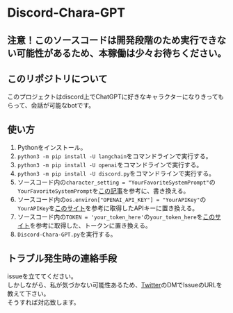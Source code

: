 # Discord-Chara-GPT
## **注意！このソースコードは開発段階のため実行できない可能性があるため、本稼働は少々お待ちください。**
## このリポジトリについて
このプロジェクトはdiscord上でChatGPTに好きなキャラクターになりきってもらって、会話が可能なbotです。
## 使い方
1. Pythonをインストール。  
1. `python3 -m pip install -U langchain`をコマンドラインで実行する。  
1. `python3 -m pip install -U openai`をコマンドラインで実行する。    
1. `python3 -m pip install -U discord.py`をコマンドラインで実行する。  
1. ソースコード内の`character_setting = "YourFavoriteSystemPrompt"`の`YourFavoriteSystemPrompt`を[この記事](https://qiita.com/tkmrsksk/items/7362f183138dfb324c50#%E8%A8%AD%E5%AE%9A%E3%83%97%E3%83%AD%E3%83%B3%E3%83%97%E3%83%88)を参考に、書き換える。  
1. ソースコード内の`os.environ["OPENAI_API_KEY"] = "YourAPIKey"`の`YourAPIKey`を[このサイト](https://laboratory.kazuuu.net/how-to-get-an-openai-api-key/)を参考に取得したAPIキーに置き換える。  
1. ソースコード内の`TOKEN = 'your_token_here'`の`your_token_here`を[このサイト](https://discordpy.readthedocs.io/ja/latest/discord.html)を参考に取得した、トークンに置き換える。  
1. `Discord-Chara-GPT.py`を実行する。  

## トラブル発生時の連絡手段
issueを立ててください。  
しかしながら、私が気づかない可能性あるため、[Twitter](https://twitter.com/i/user/1223978496680058880)のDMでIssueのURLを教えて下さい。  
そうすれば対応致します。
